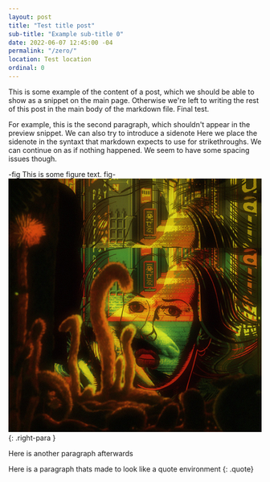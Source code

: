 ```yaml
---
layout: post
title: "Test title post"
sub-title: "Example sub-title 0"
date: 2022-06-07 12:45:00 -04
permalink: "/zero/"
location: Test location
ordinal: 0
---
```

This is some example of the content of a post, which we should be able to show as a snippet on the main page. Otherwise we're left to writing the rest of this post in the main body of the markdown file. Final test.

For example, this is the second paragraph, which shouldn't appear in the preview snippet. We can also try to introduce a sidenote Here we place the sidenote in the syntaxt that markdown expects to use for strikethroughs. We can continue on as if nothing happened. We seem to have some spacing issues though.

-fig This is some figure text. fig-![image-title](/assets/img/grief_10.jpg)
{: .right-para }

Here is another paragraph afterwards

Here is a paragraph thats made to look like a quote environment
{: .quote}